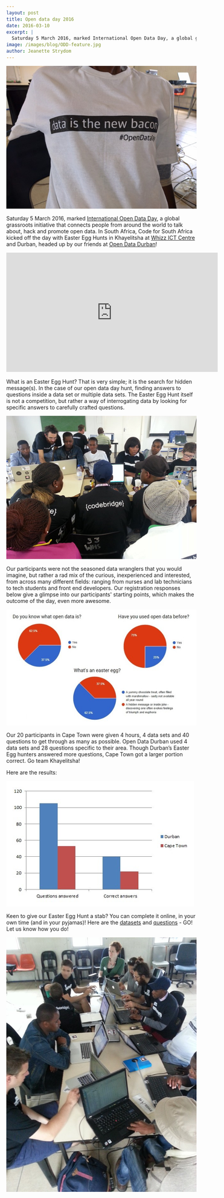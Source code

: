 ```yaml
---
layout: post
title: Open data day 2016
date: 2016-03-10
excerpt: |
  Saturday 5 March 2016, marked International Open Data Day, a global grassroots initiative that connects people from around the world to talk about, hack and promote open data.
image: /images/blog/ODD-feature.jpg
author: Jeanette Strydom
---
```


<img src="/images/blog/ODD-feature.jpg">

Saturday 5 March 2016, marked [International Open Data Day](http://opendataday.org/), a global grassroots initiative that connects people from around the world to talk about, hack and promote open data. In South Africa, Code for South Africa kicked off the day with Easter Egg Hunts in Khayelitsha at [Whizz ICT Centre](https://www.facebook.com/whizzict.centre/) and Durban, headed up by our friends at [Open Data Durban](https://www.facebook.com/opendatadurban)!

<iframe width="560" height="315" src="https://www.youtube.com/embed/iI512PoMgbA" frameborder="0" allowfullscreen></iframe> 

What is an Easter Egg Hunt? That is very simple; it is the search for hidden message(s). In the case of our open data day hunt, finding answers to questions inside a data set or multiple data sets. The Easter Egg Hunt itself is not a competition, but rather a way of interrogating data by looking for specific answers to carefully crafted questions.

<img src="/images/blog/ODD2016-1.jpg">

Our participants were not the seasoned data wranglers that you would imagine, but rather a rad mix of the curious, inexperienced and interested, from across many different fields: ranging from nurses and lab technicians to tech students and front end developers. Our registration responses below give a glimpse into our participants' starting points, which makes the outcome of the day, even more awesome.

<img src="/images/blog/Viz.jpg">

Our 20 participants in Cape Town were given 4 hours, 4 data sets and 40 questions to get through as many as possible. Open Data Durban used 4 data sets and 28 questions specific to their area. Though Durban’s Easter Egg hunters answered more questions, Cape Town got a larger portion correct. Go team Khayelitsha!

Here are the results:

<img src="/images/blog/viz-2-v3.jpg">

Keen to give our Easter Egg Hunt a stab? You can complete it online, in your own time (and in your pyjamas)! Here are the [datasets](https://drive.google.com/file/d/0B2BDjIifUWYrdkpWcnZKYWUybVk/view?usp=sharing) and [questions](https://docs.google.com/forms/d/12xWGnAyGJ9P_Td0Qt6soSpzu74ggvjatZt7YrgFlYpE/viewform) - GO! Let us know how you do!

<img src="/images/blog/ODD2016-two.jpg">
